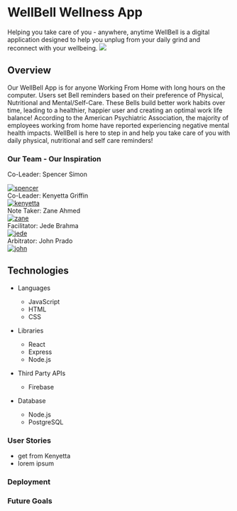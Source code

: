 # WellBell Wellness App
Helping you take care of you - anywhere, anytime
WellBell is a digital application designed to help you unplug from your daily grind and reconnect with your wellbeing.
<img src="public/wellbell-teal.png"/>



## Overview

Our WellBell App is for anyone Working From Home with long hours on the computer. Users set Bell reminders based on their preference of Physical, Nutritional and Mental/Self-Care. These Bells build better work habits over time, leading to a healthier, happier user and creating an optimal work life balance!
According to the American Psychiatric Association, the majority of employees working from home have reported experiencing negative mental health impacts. WellBell is here to step in and help you take care of you with daily physical, nutritional and self care reminders!


### Our Team - Our Inspiration
Co-Leader: Spencer Simon
<div>
  <a href="https://www.linkedin.com/in/spencer-simon-a8024822b/">
    <img src="src/public/Spencer Simon.png" alt="spencer"/>
  </a>
  </div>
Co-Leader: Kenyetta Griffin
<div>
  <a href="https://www.linkedin.com/in/kenyetta-griffin-968471166/">
    <img src="src/public/kenyettaGriffin.png" alt="kenyetta"/>
  </a>
  </div>
Note Taker: Zane Ahmed
<div>
  <a href="https://www.linkedin.com/in/kenyetta-griffin-968471166/">
    <img src="src/public/Zane side.png" alt="zane"/>
  </a>
  </div>
Facilitator: Jede Brahma
<div>
  <a href="https://www.linkedin.com/in/kenyetta-griffin-968471166/">
    <img src="src/public/JedeB.png" alt="jede"/>
  </a>
  </div>
Arbitrator: John Prado
<div>
  <a href="https://www.linkedin.com/in/kenyetta-griffin-968471166/">
    <img src="src/public/johnPrado.png" alt="john"/>
  </a>
  </div>

## Technologies
* Languages
    * JavaScript
    * HTML
    * CSS

* Libraries
    * React
    * Express
    * Node.js
    
* Third Party APIs
    * Firebase

* Database
    * Node.js
    * PostgreSQL

### User Stories
* get from Kenyetta
* lorem ipsum

### Deployment

### Future Goals
